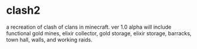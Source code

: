 # clash2
a recreation of clash of clans in minecraft.
ver 1.0 alpha will include functional gold mines, elixir collector, gold storage, elixir storage, barracks, town hall, walls, and working raids.
